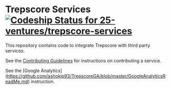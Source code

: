 # Trepscore Services [ ![Codeship Status for 25-ventures/trepscore-services](https://www.codeship.io/projects/ec84f240-e4f8-0131-1580-1a805ea42d09/status)](https://www.codeship.io/projects/25682)




This repository contains code to integrate Trepscore with third party services.

See the [Contributing Guidelines](https://github.com/25-ventures/trepscore-services/blob/master/CONTRIBUTING.md) for instructions on contributing a service.

See the [Google Analytics] (https://github.com/ashokjp93/TrepscoreGA/blob/master/GoogleAnalyticsReadMe.md) instruction.
